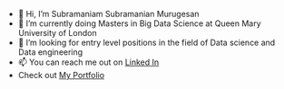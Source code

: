 - 👋 Hi, I’m Subramaniam Subramanian Murugesan
- 🌱 I’m currently doing Masters in Big Data Science at Queen Mary University of London
- 💞️ I’m looking for entry level positions in the field of Data science and Data engineering
- 📫 You can reach me out on [Linked In](https://www.linkedin.com/in/subramaniam-s-m-a01827130/) 
-  Check out [My Portfolio](https://subramaniam-dot.github.io/)

<!---
Subramaniam-dot/Subramaniam-dot is a ✨ special ✨ repository because its `README.md` (this file) appears on your GitHub profile.
You can click the Preview link to take a look at your changes.
--->
